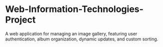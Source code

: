 # Web-Information-Technologies-Project
A web application for managing an image gallery, featuring user authentication, album organization, dynamic updates, and custom sorting.
